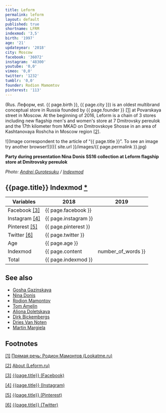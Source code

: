 ```yaml
---
title: Leform
permalink: leform
layout: default
published: true
shortname: LFRM
indexmod: '3,5'
birth: '1997'
age: '21'
updateyear: '2018'
city: Moscow
facebook: '36072'
instagram: '48300'
youtube: '0,0'
vimeo: '0,0'
twitter: '1232'
tumblr: '0,0'
founder: Rodion Mamomtov
pinterest: '113'
---
```


(Rus. Леформ, est. {{ page.birth }}, {{ page.city }}) is an oldest multibrand conceptual store in Russia founded by {{ page.founder }} <span id="a1">[\[1\]](#f1)</span> at Povarskaya street in Moscow. At the beginning of 2016, Leform is a chain of 3 stores including new flagship men's and women's store at 7 Dmitrovsky pereulok and the 17th kilometer from MKAD on Dmitrovskoye Shosse in an area of Kashtanovaya Roshcha in Moscow region <span id="a2">[\[2\]](#f2)</span>.

![(Image correspondent to the article of “{{ page.title }}”. To see an image try another browser!)]({{ site.url }}/images/{{ page.permalink }}.jpg)

**Party during presentation Nina Donis SS16 collection at Leform flagship store at Dmitrovsky pereulok**

*Photo: [Andrei Gurotesuku](index) / [Indexmod](index)*

## {{page.title}} Indexmod [*](indexmod)

|Variables|2018|2019|
|-|-|-|
|Facebook <span id="a3">[\[3\]](#f3)</span>|{{ page.facebook }}||
|Instagram <span id="a4">[\[4\]](#f4)</span>|{{ page.instagram }}||
|Pinterest <span id="a5">[\[5\]](#f5)</span>|{{ page.pinterest }}||
|Twitter <span id="a6">[\[6\]](#f6)</span>|{{ page.twitter }}||
|Age|{{ page.age }}||
|Indexmod|{{ page.content | number_of_words }}||
|Total|{{ page.indexmod }}||

## See also

+ [Gosha Gazinskaya](index)
+ [Nina Donis](index)
+ [Rodion Mamontov](index)
+ [Tom Amelin](index)
+ [Aliona Doletskaya](index)
+ [Dirk Bickembergs](index)
+ [Dries Van Noten](index)
+ [Martin Margiela](index)

## Footnotes

[[1]](#a1) <span id="f1"></span> [Прямая речь: Родион Мамонтов (Lookatme.ru)](http://www.lookatme.ru/flow/posts/fashion-radar/98283-intervyu-s-rodionom-mamontovym-2010-06-29)

[[2]](#a2) <span id="f2"></span> [About (Leform.ru)](https://leform.ru/about/)

[[3]](#a3) <span id="f3"></span> [{{page.title}} (Facebook)](https://www.facebook.com/LEFORM.store/)

[[4]](#a4) <span id="f4"></span> [{{page.title}} (Instagram)](https://www.instagram.com/leformstore/)

[[5]](#a5) <span id="f5"></span> [{{page.title}} (Pinterest)](https://ru.pinterest.com/kmamontova/leformstore/)

[[6]](#a6) <span id="f6"></span> [{{page.title}} (Twitter)](https://twitter.com/leformstore)
